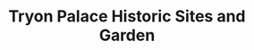 ---
layout: repo
title: "Tryon Palace Historic Sites and Garden"
id: 5228
permalink: repos/5228/
---